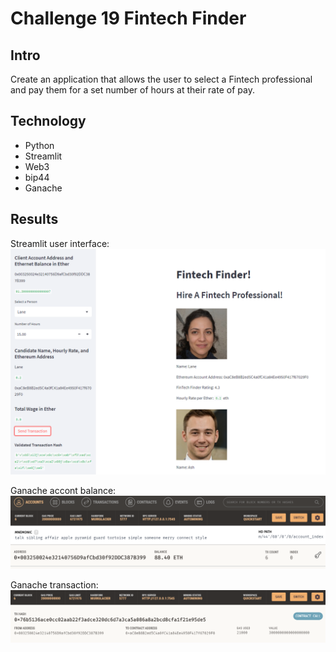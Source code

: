 # Challenge 19 Fintech Finder

## Intro
Create an application that allows the user to select a Fintech professional and pay them for a set number of hours at their rate of pay.

## Technology
- Python
- Streamlit
- Web3
- bip44
- Ganache

## Results
Streamlit user interface:
![streamlit](Images/streamlit.PNG)

Ganache accont balance:
![ganache_balance](Images/balance.PNG)

Ganache transaction:
![ganache_transaction](Images/transaction.PNG)
